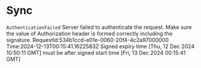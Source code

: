 # Sync
<Code>AuthenticationFailed</Code>
<Message>Server failed to authenticate the request. Make sure the value of Authorization header is formed correctly including the signature. RequestId:534b1ccd-e01e-0060-20f4-4c2a97000000 Time:2024-12-13T00:15:41.1622583Z</Message>
<AuthenticationErrorDetail>Signed expiry time [Thu, 12 Dec 2024 10:50:11 GMT] must be after signed start time [Fri, 13 Dec 2024 00:15:41 GMT]</AuthenticationErrorDetail>
</Error>
